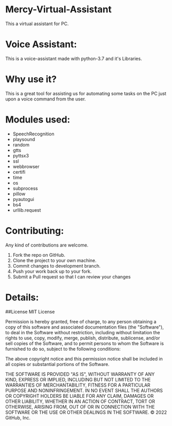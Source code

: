 # Mercy-Virtual-Assistant
This a virtual assistant for PC.
# Voice Assistant:
This is a voice-assistant made with python-3.7 and it's Libraries.

# Why use it?
This is a great tool for assisting us for automating some tasks on the PC just upon a voice command from the user.

# Modules used:
- SpeechRecognition
- playsound
- random
- gtts
- pyttsx3
- ssl
- webbrowser
- certifi
- time
- os
- subprocess
- pillow
- pyautogui
- bs4
- urllib.request

# Contributing:
Any kind of contributions are welcome.

1) Fork the repo on GitHub.
2) Clone the project to your own machine.
3) Commit changes to development branch.
4) Push your work back up to your fork.
5) Submit a Pull request so that I can review your changes

# Details:


##License
MIT License

Permission is hereby granted, free of charge, to any person obtaining a copy
of this software and associated documentation files (the "Software"), to deal
in the Software without restriction, including without limitation the rights
to use, copy, modify, merge, publish, distribute, sublicense, and/or sell
copies of the Software, and to permit persons to whom the Software is
furnished to do so, subject to the following conditions:

The above copyright notice and this permission notice shall be included in all
copies or substantial portions of the Software.

THE SOFTWARE IS PROVIDED "AS IS", WITHOUT WARRANTY OF ANY KIND, EXPRESS OR
IMPLIED, INCLUDING BUT NOT LIMITED TO THE WARRANTIES OF MERCHANTABILITY,
FITNESS FOR A PARTICULAR PURPOSE AND NONINFRINGEMENT. IN NO EVENT SHALL THE
AUTHORS OR COPYRIGHT HOLDERS BE LIABLE FOR ANY CLAIM, DAMAGES OR OTHER
LIABILITY, WHETHER IN AN ACTION OF CONTRACT, TORT OR OTHERWISE, ARISING FROM,
OUT OF OR IN CONNECTION WITH THE SOFTWARE OR THE USE OR OTHER DEALINGS IN THE
SOFTWARE.
© 2022 GitHub, Inc.
